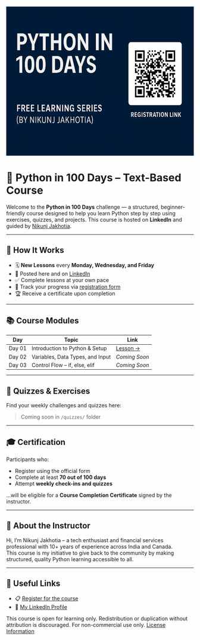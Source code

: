<p align="center">
  <img src="https://github.com/nikunjjakhotia/Python-in-100-Days-course-hub/blob/main/assets/Python_Banner.png" alt="Python in 100 Days Banner" width="1200" height="400"/>
</p>

# 🐍 Python in 100 Days – Text-Based Course

Welcome to the **Python in 100 Days** challenge — a structured, beginner-friendly course designed to help you learn Python step by step using exercises, quizzes, and projects. This course is hosted on **LinkedIn** and guided by [Nikunj Jakhotia](https://www.linkedin.com/in/nikunjjakhotia/).

---

## 📌 How It Works

- 🗓 **New Lessons** every **Monday, Wednesday, and Friday**
- 📄 Posted here and on [LinkedIn](https://www.linkedin.com/in/nikunjjakhotia/)
- ✅ Complete lessons at your own pace
- 🧠 Track your progress via [registration form](https://forms.gle/7WsiAnV7CX6vTk1KA)
- 🏆 Receive a certificate upon completion

---

## 📚 Course Modules

| Day | Topic | Link |
|-----|-------|------|
| Day 01 | Introduction to Python & Setup | [Lesson →](Day01/lesson.md) |
| Day 02 | Variables, Data Types, and Input | _Coming Soon_ |
| Day 03 | Control Flow – if, else, elif | _Coming Soon_ |

---

## 📝 Quizzes & Exercises
Find your weekly challenges and quizzes here:
> Coming soon in `/quizzes/` folder

---

## 🎓 Certification

Participants who:
- Register using the official form
- Complete at least **70 out of 100 days**
- Attempt **weekly check-ins and quizzes**

...will be eligible for a **Course Completion Certificate** signed by the instructor.

---

## 🙌 About the Instructor

Hi, I’m Nikunj Jakhotia – a tech enthusiast and financial services professional with 10+ years of experience across India and Canada.  
This course is my initiative to give back to the community by making structured, quality Python learning accessible to all.

---

## 🔗 Useful Links

- 📋 [Register for the course](https://forms.gle/7WsiAnV7CX6vTk1KA)
- 💼 [My LinkedIn Profile](https://www.linkedin.com/in/nikunjjakhotia/)

This course is open for learning only. Redistribution or duplication without attribution is discouraged. For non-commercial use only.
[License Information](license.md)
